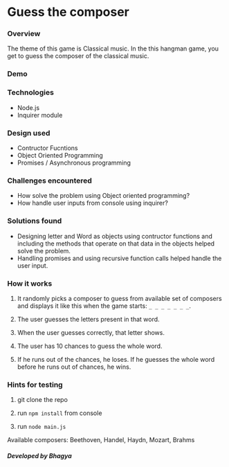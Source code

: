 # Guess the composer

### Overview
The theme of this game is Classical music. In the this hangman game, you get to guess the composer of the classical music.

### Demo

### Technologies
* Node.js
* Inquirer module

### Design used
* Contructor Fucntions
* Object Oriented Programming
* Promises / Asynchronous programming

### Challenges encountered
* How solve the problem using Object oriented programming?
* How handle user inputs from console using inquirer?

### Solutions found
* Designing letter and Word as objects using contructor functions and including the methods that operate on that data in the objects helped 
 solve the problem.
* Handling promises and using recursive function calls helped handle the user input.

### How it works

1. It randomly picks a composer to guess from available set of composers and  displays it like this when the game starts:      `_ _ _ _ _ _ _`.

2. The user guesses the letters present in that word. 

3. When the user guesses correctly, that letter shows.

4. The user has 10 chances to guess the whole word.

5. If he runs out of the chances, he loses. If he guesses the whole word before he runs out of chances, he wins.


### Hints for testing
1. git clone the repo

2. run `npm install` from console

3. run `node main.js`

Available composers: Beethoven, Handel, Haydn, Mozart, Brahms


##### Developed by Bhagya
